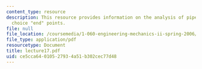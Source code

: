 ```yaml
---
content_type: resource
description: This resource provides information on the analysis of pipe flow, and
  choice "end" points.
file: null
file_location: /coursemedia/1-060-engineering-mechanics-ii-spring-2006/ce5cca64010527934a51b302cec77d48_lecture17.pdf
file_type: application/pdf
resourcetype: Document
title: lecture17.pdf
uid: ce5cca64-0105-2793-4a51-b302cec77d48
---
```

